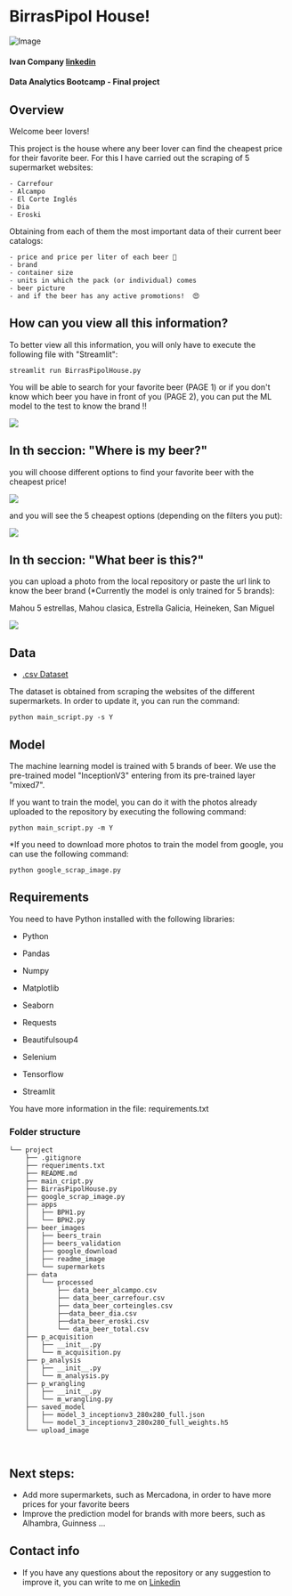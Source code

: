 # BirrasPipol House!

![Image](https://ep00.epimg.net/elpais/imagenes/2016/08/04/tentaciones/1470312023_876749_1470312647_noticia_normal.jpg)

#### Ivan Company    [linkedin](https://www.linkedin.com/in/ivan-company-hernando/)

#### Data Analytics Bootcamp - Final project


## **Overview**
Welcome beer lovers!

This project is the house where any beer lover can find the cheapest price for their favorite beer.
For this I have carried out the scraping of 5 supermarket websites:

    - Carrefour
    - Alcampo
    - El Corte Inglés
    - Dia
    - Eroski
Obtaining from each of them the most important data of their current beer catalogs:
 
    - price and price per liter of each beer 🤑
    - brand
    - container size
    - units in which the pack (or individual) comes
    - beer picture
    - and if the beer has any active promotions!  😍


## **How can you view all this information?**

To better view all this information, you will only have to execute the following file with "Streamlit":

`streamlit run BirrasPipolHouse.py`

You will be able to search for your favorite beer (PAGE 1) or if you don't know which beer you have in front of you (PAGE 2), you can put the ML model to the test to know the brand !!

![]( https://raw.github.com/ivancompany92/Birras_Pipol_House/master/beer_images/readme_image/navigation.png)

## In th seccion: "Where is my beer?" 

you will choose different options to find your favorite beer with the cheapest price!

![](https://raw.github.com/ivancompany92/Birras_Pipol_House/master/beer_images/readme_image/options_to_search.png)

and you will see the 5 cheapest options (depending on the filters you put):

![](https://raw.github.com/ivancompany92/Birras_Pipol_House/master/beer_images/readme_image/result.png)



## In th seccion: "What beer is this?" 

you can upload a photo from the local repository or paste the url link to know the beer brand (*Currently the model is only trained for 5 brands): 

Mahou 5 estrellas, Mahou clasica, Estrella Galicia, Heineken, San Miguel

![](https://raw.github.com/ivancompany92/Birras_Pipol_House/master/beer_images/readme_image/model_predict.png)


## **Data**

* [.csv Dataset](https://github.com/ivancompany92/Birras_Pipol_House/blob/master/data/processed/data_beer_total.csv) 

The dataset is obtained from scraping the websites of the different supermarkets. In order to update it, you can run the command:

`python main_script.py -s Y`



## **Model**

The machine learning model is trained with 5 brands of beer. We use the pre-trained model "InceptionV3" entering from its pre-trained layer "mixed7".

If you want to train the model, you can do it with the photos already uploaded to the repository by executing the following command:

`python main_script.py -m Y`

*If you need to download more photos to train the model from google, you can use the following command:

`python google_scrap_image.py`

## **Requirements**
You need to have Python installed with the following libraries:
- Python

- Pandas

- Numpy

- Matplotlib

- Seaborn

- Requests

- Beautifulsoup4

- Selenium

- Tensorflow

- Streamlit  


You have more information in the file: requirements.txt


### **Folder structure**
```
└── project
    ├── .gitignore
    ├── requeriments.txt
    ├── README.md
    ├── main_cript.py
    ├── BirrasPipolHouse.py
    ├── google_scrap_image.py
    ├── apps
    │   ├── BPH1.py
    │   └── BPH2.py
    ├── beer_images
    │   ├── beers_train
    │   ├── beers_validation
    │   ├── google_download
    │   ├── readme_image
    │   └── supermarkets
    ├── data
    │   └── processed
    │       ├── data_beer_alcampo.csv
    │       ├── data_beer_carrefour.csv
    │       ├── data_beer_corteingles.csv
    │       ├──data_beer_dia.csv
    │       ├──data_beer_eroski.csv
    │       └── data_beer_total.csv
    ├── p_acquisition
    │   ├── __init__.py
    │   └── m_acquisition.py
    ├── p_analysis
    │   ├── __init__.py
    │   └── m_analysis.py
    ├── p_wrangling
    │   ├── __init__.py
    │   └── m_wrangling.py
    ├── saved_model
    │   ├── model_3_inceptionv3_280x280_full.json
    │   └── model_3_inceptionv3_280x280_full_weights.h5
    └── upload_image

    
```


## **Next steps:**
- Add more supermarkets, such as Mercadona, in order to have more prices for your favorite beers
- Improve the prediction model for brands with more beers, such as Alhambra, Guinness ...


## **Contact info**
- If you have any questions about the repository or any suggestion to improve it, you can write to me on [Linkedin](https://www.linkedin.com/in/ivan-company-hernando/)